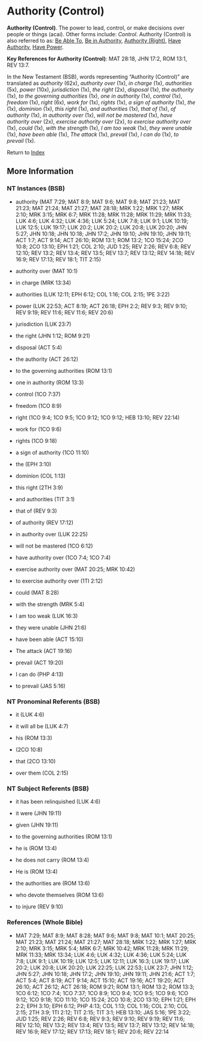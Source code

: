 # Authority (Control)
**Authority (Control)**. 
The power to lead, control, or make decisions over people or things (acai). 
Other forms include: 
*Control*. 
Authority (Control) is also referred to as: 
[Be Able To](AbleTo.md), [Be in Authority](Authority.md), [Authority (Right)](Authority.3.md), [Have Authority](HaveAuthority.md), [Have Power](HavePower.md). 


**Key References for Authority (Control)**: 
MAT 28:18, JHN 17:2, ROM 13:1, REV 13:7. 




In the New Testament (BSB), words representing “Authority (Control)” are translated as 
*authority* (62x), *authority over* (1x), *in charge* (1x), *authorities* (5x), *power* (10x), *jurisdiction* (1x), *the right* (2x), *disposal* (1x), *the authority* (1x), *to the governing authorities* (1x), *one in authority* (1x), *control* (1x), *freedom* (1x), *right* (6x), *work for* (1x), *rights* (1x), *a sign of authority* (1x), *the* (1x), *dominion* (1x), *this right* (1x), *and authorities* (1x), *that of* (1x), *of authority* (1x), *in authority over* (1x), *will not be mastered* (1x), *have authority over* (2x), *exercise authority over* (2x), *to exercise authority over* (1x), *could* (1x), *with the strength* (1x), *I am too weak* (1x), *they were unable* (1x), *have been able* (1x), *The attack* (1x), *prevail* (1x), *I can do* (1x), *to prevail* (1x). 


Return to [Index](00-Index.md)

## More Information

### NT Instances (BSB)

* authority (MAT 7:29; MAT 8:9; MAT 9:6; MAT 9:8; MAT 21:23; MAT 21:23; MAT 21:24; MAT 21:27; MAT 28:18; MRK 1:22; MRK 1:27; MRK 2:10; MRK 3:15; MRK 6:7; MRK 11:28; MRK 11:28; MRK 11:29; MRK 11:33; LUK 4:6; LUK 4:32; LUK 4:36; LUK 5:24; LUK 7:8; LUK 9:1; LUK 10:19; LUK 12:5; LUK 19:17; LUK 20:2; LUK 20:2; LUK 20:8; LUK 20:20; JHN 5:27; JHN 10:18; JHN 10:18; JHN 17:2; JHN 19:10; JHN 19:10; JHN 19:11; ACT 1:7; ACT 9:14; ACT 26:10; ROM 13:1; ROM 13:2; 1CO 15:24; 2CO 10:8; 2CO 13:10; EPH 1:21; COL 2:10; JUD 1:25; REV 2:26; REV 6:8; REV 12:10; REV 13:2; REV 13:4; REV 13:5; REV 13:7; REV 13:12; REV 14:18; REV 16:9; REV 17:13; REV 18:1; TIT 2:15)

* authority over (MAT 10:1)

* in charge (MRK 13:34)

* authorities (LUK 12:11; EPH 6:12; COL 1:16; COL 2:15; 1PE 3:22)

* power (LUK 22:53; ACT 8:19; ACT 26:18; EPH 2:2; REV 9:3; REV 9:10; REV 9:19; REV 11:6; REV 11:6; REV 20:6)

* jurisdiction (LUK 23:7)

* the right (JHN 1:12; ROM 9:21)

* disposal (ACT 5:4)

* the authority (ACT 26:12)

* to the governing authorities (ROM 13:1)

* one in authority (ROM 13:3)

* control (1CO 7:37)

* freedom (1CO 8:9)

* right (1CO 9:4; 1CO 9:5; 1CO 9:12; 1CO 9:12; HEB 13:10; REV 22:14)

* work for (1CO 9:6)

* rights (1CO 9:18)

* a sign of authority (1CO 11:10)

* the (EPH 3:10)

* dominion (COL 1:13)

* this right (2TH 3:9)

* and authorities (TIT 3:1)

* that of (REV 9:3)

* of authority (REV 17:12)

* in authority over (LUK 22:25)

* will not be mastered (1CO 6:12)

* have authority over (1CO 7:4; 1CO 7:4)

* exercise authority over (MAT 20:25; MRK 10:42)

* to exercise authority over (1TI 2:12)

* could (MAT 8:28)

* with the strength (MRK 5:4)

* I am too weak (LUK 16:3)

* they were unable (JHN 21:6)

* have been able (ACT 15:10)

* The attack (ACT 19:16)

* prevail (ACT 19:20)

* I can do (PHP 4:13)

* to prevail (JAS 5:16)



### NT Pronominal Referents (BSB)

* it (LUK 4:6)

* it will all be (LUK 4:7)

* his (ROM 13:3)

*  (2CO 10:8)

* that (2CO 13:10)

* over them (COL 2:15)



### NT Subject Referents (BSB)

* it has been relinquished (LUK 4:6)

* it were (JHN 19:11)

* given (JHN 19:11)

* to the governing authorities (ROM 13:1)

* he is (ROM 13:4)

* he does not carry (ROM 13:4)

* He is (ROM 13:4)

* the authorities are (ROM 13:6)

* who devote themselves (ROM 13:6)

* to injure (REV 9:10)



### References (Whole Bible)

* MAT 7:29; MAT 8:9; MAT 8:28; MAT 9:6; MAT 9:8; MAT 10:1; MAT 20:25; MAT 21:23; MAT 21:24; MAT 21:27; MAT 28:18; MRK 1:22; MRK 1:27; MRK 2:10; MRK 3:15; MRK 5:4; MRK 6:7; MRK 10:42; MRK 11:28; MRK 11:29; MRK 11:33; MRK 13:34; LUK 4:6; LUK 4:32; LUK 4:36; LUK 5:24; LUK 7:8; LUK 9:1; LUK 10:19; LUK 12:5; LUK 12:11; LUK 16:3; LUK 19:17; LUK 20:2; LUK 20:8; LUK 20:20; LUK 22:25; LUK 22:53; LUK 23:7; JHN 1:12; JHN 5:27; JHN 10:18; JHN 17:2; JHN 19:10; JHN 19:11; JHN 21:6; ACT 1:7; ACT 5:4; ACT 8:19; ACT 9:14; ACT 15:10; ACT 19:16; ACT 19:20; ACT 26:10; ACT 26:12; ACT 26:18; ROM 9:21; ROM 13:1; ROM 13:2; ROM 13:3; 1CO 6:12; 1CO 7:4; 1CO 7:37; 1CO 8:9; 1CO 9:4; 1CO 9:5; 1CO 9:6; 1CO 9:12; 1CO 9:18; 1CO 11:10; 1CO 15:24; 2CO 10:8; 2CO 13:10; EPH 1:21; EPH 2:2; EPH 3:10; EPH 6:12; PHP 4:13; COL 1:13; COL 1:16; COL 2:10; COL 2:15; 2TH 3:9; 1TI 2:12; TIT 2:15; TIT 3:1; HEB 13:10; JAS 5:16; 1PE 3:22; JUD 1:25; REV 2:26; REV 6:8; REV 9:3; REV 9:10; REV 9:19; REV 11:6; REV 12:10; REV 13:2; REV 13:4; REV 13:5; REV 13:7; REV 13:12; REV 14:18; REV 16:9; REV 17:12; REV 17:13; REV 18:1; REV 20:6; REV 22:14



